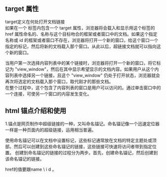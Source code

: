 ## target 属性
target定义在何处打开文档链接    
如果在一个 <a> 标签内包含一个 target 属性，浏览器将会载入和显示用这个标签的 href 属性命名的、名称与这个目标吻合的框架或者窗口中的文档。如果这个指定名称或 id 的框架或者窗口不存在，浏览器将打开一个新的窗口，给这个窗口一个指定的标记，然后将新的文档载入那个窗口。从此以后，超链接文档就可以指向这个新的窗口。  

当用户第一次选择内容列表中的某个链接时，浏览器将打开一个新的窗口，将它标记为 "view_window"，然后在其中显示希望显示的文档内容。如果用户从这个内容列表中选择另一个链接，且这个 "view_window" 仍处于打开状态，浏览器就会再次将选定的文档载入那个窗口，取代刚才的那些文档。  
在整个过程中，这个包含了内容列表的窗口是用户可以访问的。通过单击窗口中的一个连接，可使另一个窗口的内容发生变化。 

## html 锚点介绍和使用
1.锚点是网页制作中超级链接的一种，又叫命名锚记。命名锚记像一个迅速定位器一样是一种页面内的超级链接，运用相当普遍。

使用命名锚记可以在文档中设置标记，这些标记通常放在文档的特定主题处或顶部。然后可以创建到这些命名锚记的链接，这些链接可快速将访问者带到指定位置。
创建到命名锚记的链接的过程分为两步。首先，创建命名锚记，然后创建到该命名锚记的链接。   

href的值要跟name \ i d 。   

